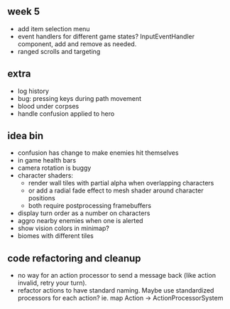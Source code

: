 ## week 5
- add item selection menu
- event handlers for different game states? InputEventHandler component, add and remove as needed.
- ranged scrolls and targeting
  
## extra
- log history
- bug: pressing keys during path movement
- blood under corpses
- handle confusion applied to hero

## idea bin
- confusion has change to make enemies hit themselves
- in game health bars
- camera rotation is buggy
- character shaders:
  - render wall tiles with partial alpha when overlapping characters
  - or add a radial fade effect to mesh shader around character positions
  - both require postprocessing framebuffers
- display turn order as a number on characters
- aggro nearby enemies when one is alerted
- show vision colors in minimap?
- biomes with different tiles

## code refactoring and cleanup
- no way for an action processor to send a message back (like action invalid, retry your turn).
- refactor actions to have standard naming. Maybe use standardized processors for each action? ie. map Action -> ActionProcessorSystem